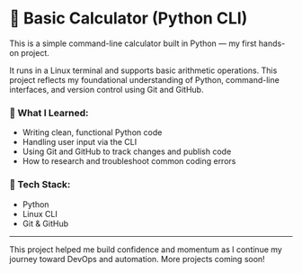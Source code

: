 # 🧮 Basic Calculator (Python CLI)

This is a simple command-line calculator built in Python — my first hands-on project.

It runs in a Linux terminal and supports basic arithmetic operations. This project reflects my foundational understanding of Python, command-line interfaces, and version control using Git and GitHub.

### 🔧 What I Learned:
- Writing clean, functional Python code
- Handling user input via the CLI
- Using Git and GitHub to track changes and publish code
- How to research and troubleshoot common coding errors

### 🚀 Tech Stack:
- Python
- Linux CLI
- Git & GitHub

---

This project helped me build confidence and momentum as I continue my journey toward DevOps and automation. More projects coming soon!
